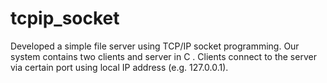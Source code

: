 # tcpip_socket
Developed a simple file server using TCP/IP socket programming. Our system contains two clients and server in C . Clients connect to the server via certain port using local IP address (e.g. 127.0.0.1). 
